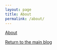```yaml
---
layout: page
title: About
permalink: /about/
---
```

[About](https://www.youtube.com/watch?v=KE5GGMhmo-M#t=1m12s)

[Return to the main blog](https://ngain.github.io/)
